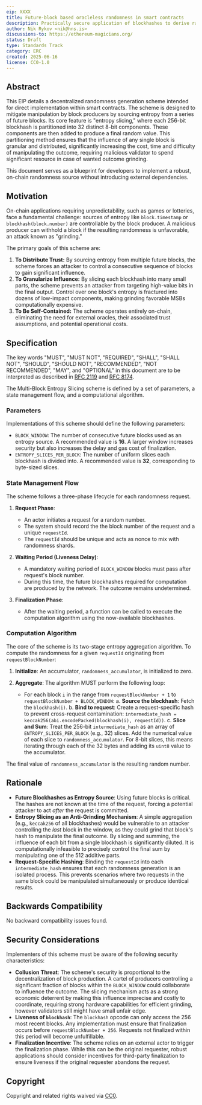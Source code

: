 ```yaml
---
eip: XXXX
title: Future-block based oracleless randomness in smart contracts
description: Practically secure application of blockhashes to derive randomness in smart contracts.
author: Nik Rykov <nik@hns.is>
discussions-to: https://ethereum-magicians.org/
status: Draft
type: Standards Track
category: ERC
created: 2025-06-16
license: CC0-1.0
---
```


## Abstract

This EIP details a decentralized randomness generation scheme intended for direct implementation within smart contracts. The scheme is designed to mitigate manipulation by block producers by sourcing entropy from a series of future blocks. Its core feature is "entropy slicing," where each 256-bit blockhash is partitioned into 32 distinct 8-bit components. These components are then added to produce a final random value. This partitioning method ensures that the influence of any single block is granular and distributed, significantly increasing the cost, time and difficulty of manipulating the outcome, requiring malicious validator to spend significant resource in case of wanted outcome grinding.

This document serves as a blueprint for developers to implement a robust, on-chain randomness source without introducing external dependencies.

## Motivation

On-chain applications requiring unpredictability, such as games or lotteries, face a fundamental challenge: sources of entropy like `block.timestamp` or `blockhash(block.number)` are controllable by the block producer. A malicious producer can withhold a block if the resulting randomness is unfavorable, an attack known as "grinding."

The primary goals of this scheme are:

1.  **To Distribute Trust:** By sourcing entropy from multiple future blocks, the scheme forces an attacker to control a consecutive sequence of blocks to gain significant influence.
2.  **To Granularize Influence:** By slicing each blockhash into many small parts, the scheme prevents an attacker from targeting high-value bits in the final output. Control over one block's entropy is fractured into dozens of low-impact components, making grinding favorable MSBs computationally expensive.
3.  **To Be Self-Contained:** The scheme operates entirely on-chain, eliminating the need for external oracles, their associated trust assumptions, and potential operational costs.

## Specification

The key words "MUST", "MUST NOT", "REQUIRED", "SHALL", "SHALL NOT", "SHOULD", "SHOULD NOT", "RECOMMENDED", "NOT RECOMMENDED", "MAY", and "OPTIONAL" in this document are to be interpreted as described in [RFC 2119](https://www.rfc-editor.org/rfc/rfc2119) and [RFC 8174](https://www.rfc-editor.org/rfc/rfc8174).

The Multi-Block Entropy Slicing scheme is defined by a set of parameters, a state management flow, and a computational algorithm.

### Parameters

Implementations of this scheme should define the following parameters:

-   `BLOCK_WINDOW`: The number of consecutive future blocks used as an entropy source. A recommended value is **16**. A larger window increases security but also increases the delay and gas cost of finalization.
-   `ENTROPY_SLICES_PER_BLOCK`: The number of uniform slices each blockhash is divided into. A recommended value is **32**, corresponding to byte-sized slices.

### State Management Flow

The scheme follows a three-phase lifecycle for each randomness request.

1.  **Request Phase**:
    *   An actor initiates a request for a random number.
    *   The system should record the the block number of the request and a unique `requestId`.
    *   The `requestId` should be unique and acts as nonce to mix with randomness shards.

2.  **Waiting Period (Liveness Delay)**:
    *   A mandatory waiting period of `BLOCK_WINDOW` blocks must pass after request's block number.
    *   During this time, the future blockhashes required for computation are produced by the network. The outcome remains undetermined.

3.  **Finalization Phase**:
    *   After the waiting period, a function can be called to execute the computation algorithm using the now-available blockhashes.

### Computation Algorithm

The core of the scheme is its two-stage entropy aggregation algorithm. To compute the randomness for a given `requestId` originating from `requestBlockNumber`:

1.  **Initialize**: An accumulator, `randomness_accumulator`, is initialized to zero.

2.  **Aggregate**: The algorithm MUST perform the following loop:
    *   For each block `i` in the range from `requestBlockNumber + 1` to `requestBlockNumber + BLOCK_WINDOW`:
        a.  **Source the blockhash**: Fetch the `blockhash(i)`.
        b.  **Bind to request**: Create a request-specific hash to prevent cross-request contamination: `intermediate_hash = keccak256(abi.encodePacked(blockhash(i), requestId))`.
        c.  **Slice and Sum**: Treat the 256-bit `intermediate_hash` as an array of `ENTROPY_SLICES_PER_BLOCK` (e.g., 32) slices. Add the numerical value of each slice to `randomness_accumulator`. For 8-bit slices, this means iterating through each of the 32 bytes and adding its `uint8` value to the accumulator.

The final value of `randomness_accumulator` is the resulting random number.

## Rationale

*   **Future Blockhashes as Entropy Source**: Using future blocks is critical. The hashes are not known at the time of the request, forcing a potential attacker to act *after* the request is committed.
*   **Entropy Slicing as an Anti-Grinding Mechanism**: A simple aggregation (e.g., `keccak256` of all blockhashes) would be vulnerable to an attacker controlling the *last* block in the window, as they could grind that block's hash to manipulate the final outcome. By slicing and summing, the influence of each bit from a single blockhash is significantly diluted. It is computationally infeasible to precisely control the final sum by manipulating one of the 512 additive parts.
*   **Request-Specific Hashing**: Binding the `requestId` into each `intermediate_hash` ensures that each randomness generation is an isolated process. This prevents scenarios where two requests in the same block could be manipulated simultaneously or produce identical results.

## Backwards Compatibility

No backward compatibility issues found.

## Security Considerations

Implementers of this scheme must be aware of the following security characteristics:

*   **Collusion Threat**: The scheme's security is proportional to the decentralization of block production. A cartel of producers controlling a significant fraction of blocks within the `BLOCK_WINDOW` could collaborate to influence the outcome. The slicing mechanism acts as a strong economic deterrent by making this influence imprecise and costly to coordinate, requiring strong hardware capabilities for efficient grinding, however validators still might have small unfair edge.
*   **Liveness of `blockhash`**: The `blockhash` opcode can only access the 256 most recent blocks. Any implementation must ensure that finalization occurs before `requestBlockNumber + 256`. Requests not finalized within this period will become unfulfillable.
*   **Finalization Incentive**: The scheme relies on an external actor to trigger the finalization phase. While this can be the original requester, robust applications should consider incentives for third-party finalization to ensure liveness if the original requester abandons the request.

## Copyright

Copyright and related rights waived via [CC0](../LICENSE.md).
